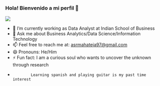 ### Hola! Bienvenido a mi perfil 👋

![](https://visitor-badge.laobi.icu/badge?page_id=ASairithwikmahateja.ASairithwikmahateja)

- 🔭 I’m currently working as Data Analyst at Indian School of Business
- 💬 Ask me about Business Analytics/Data Science/Information Technology
- 📫 Feel free to reach me at: asrmahateja97@gmail.com
- 😄 Pronouns: He/Him
- ⚡ Fun fact: I am a curious soul who wants to uncover the unknown through research
-             Learning spanish and playing guitar is my past time interest
